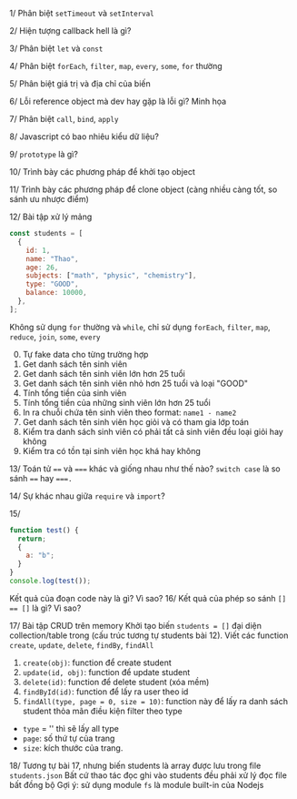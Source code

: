 1/ Phân biệt `setTimeout` và `setInterval`

2/ Hiện tượng callback hell là gì?

3/ Phân biệt `let` và `const`

4/ Phân biệt `forEach`, `filter`, `map`, `every`, `some`, `for` thường

5/ Phân biệt giá trị và địa chỉ của biến

6/ Lỗi reference object mà dev hay gặp là lỗi gì? Minh họa

7/ Phân biệt `call`, `bind`, `apply`

8/ Javascript có bao nhiêu kiểu dữ liệu?

9/ `prototype` là gì?

10/ Trình bày các phương pháp để khởi tạo object

11/ Trình bày các phương pháp để clone object (càng nhiều càng tốt, so sánh ưu nhược điểm)

12/ Bài tập xử lý mảng

```js
const students = [
  {
    id: 1,
    name: "Thao",
    age: 26,
    subjects: ["math", "physic", "chemistry"],
    type: "GOOD",
    balance: 10000,
  },
];
```

Không sử dụng `for` thường và `while`, chỉ sử dụng `forEach`, `filter`, `map`, `reduce`, `join`, `some`, `every`

0. Tự fake data cho từng trường hợp
1. Get danh sách tên sinh viên
2. Get danh sách tên sinh viên lớn hơn 25 tuổi
3. Get danh sách tên sinh viên nhỏ hơn 25 tuổi và loại "GOOD"
4. Tính tổng tiền của sinh viên
5. Tính tổng tiền của những sinh viên lớn hơn 25 tuổi
6. In ra chuỗi chứa tên sinh viên theo format: `name1 - name2`
7. Get danh sách tên sinh viên học giỏi và có tham gia lớp toán
8. Kiểm tra danh sách sinh viên có phải tất cả sinh viên đều loại giỏi hay không
9. Kiểm tra có tồn tại sinh viên học khá hay không

13/ Toán tử `==` và `===` khác và giống nhau như thế nào? `switch case` là so sánh `==` hay `===.`

14/ Sự khác nhau giữa `require` và `import`?

15/

```js
function test() {
  return;
  {
    a: "b";
  }
}
console.log(test());
```

Kết quả của đoạn code này là gì? Vì sao?
16/ Kết quả của phép so sánh `[] == []` là gì? Vì sao?

17/ Bài tập CRUD trên memory
Khởi tạo biến `students = []` đại diện collection/table trong (cấu trúc tương tự students bài 12). Viết các function `create`, `update`, `delete`, `findBy`, `findAll`

1. `create(obj)`: function để create student
2. `update(id, obj)`: function để update student
3. `delete(id)`: function để delete student (xóa mềm)
4. `findById(id)`: function để lấy ra user theo id
5. `findAll(type, page = 0, size = 10)`: function này để lấy ra danh sách student thỏa mãn điều kiện filter theo type

- `type` = '' thì sẽ lấy all type
- `page`: số thứ tự của trang
- `size`: kích thước của trang.

18/ Tương tự bài 17, nhưng biến students là array được lưu trong file `students.json`
Bất cứ thao tác đọc ghi vào students đều phải xử lý đọc file bất đồng bộ
Gợi ý: sử dụng module `fs` là module built-in của Nodejs
